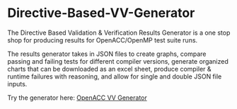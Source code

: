 # Directive-Based-VV-Generator
The Directive Based Validation & Verification Results Generator is a one stop shop for producing results for OpenACC/OpenMP test suite runs. 

The results generator takes in JSON files to create graphs, compare passing and failing tests for different compiler versions, generate organized charts that can be downloaded as an excel sheet, produce compiler & runtime failures with reasoning, and allow for single and double JSON file inputs.

Try the generator here: [OpenACC VV Generator](https://crpl.cis.udel.edu/oaccvv/generator/index.html)
